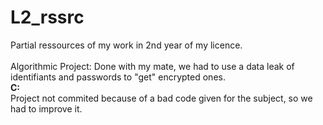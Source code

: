# L2_rssrc
Partial ressources of my work in 2nd year of my licence.<br><br>
Algorithmic Project:
  Done with my mate, we had to use a data leak of identifiants and passwords to "get" encrypted ones.<br>
<bolder><b>C:</b></bolder><br>
  Project not commited because of a bad code given for the subject, so we had to improve it.
  
